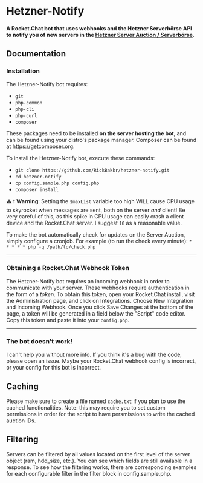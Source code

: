 # Hetzner-Notify

#### A Rocket.Chat bot that uses webhooks and the Hetzner Serverbörse API  to notify you of new servers in the [Hetzner Server Auction / Serverbörse](https://robot.your-server.de/order/market).

## Documentation

### Installation

The Hetzner-Notify bot requires:
- `git`
- `php-common`
- `php-cli`
- `php-curl`
- `composer`

These packages need to be installed **on the server hosting the bot**, and can be found using your distro's package manager. Composer can be found at https://getcomposer.org.

To install the Hetzner-Notify bot, execute these commands:
- `git clone https://github.com/RickBakkr/hetzner-notify.git`
- `cd hetzner-notify`
- `cp config.sample.php config.php`
- `composer install`

:warning: :exclamation: **Warning**: Setting the `$maxList` variable too high WILL cause CPU usage to skyrocket when messages are sent, both on the server _and_ client! Be very careful of this, as this spike in CPU usage can easily crash a client device and the Rocket.Chat server. I suggest `10` as a reasonable value.

To make the bot automatically check for updates on the Server Auction, simply configure a cronjob. For example (to run the check every minute):
`* * * * * php -q /path/to/check.php`

---

### Obtaining a Rocket.Chat Webhook Token

The Hetzner-Notify bot requires an incoming webhook in order to communicate with your server. These webhooks require authentication in the form of a _token_. To obtain this token, open your Rocket.Chat install, visit the Administration page, and click on Integrations. Choose New Integration and Incoming Webhook. Once you click Save Changes at the bottom of the page, a token will be generated in a field below the "Script" code editor. Copy this token and paste it into your `config.php`.

---

### The bot doesn't work!

I can't help you without more info. If you think it's a bug with the code, please open an issue. Maybe your Rocket.Chat webhook config is incorrect, or your config for this bot is incorrect.

## Caching

Please make sure to create a file named `cache.txt` if you plan to use the cached functionalities. Note: this may require you to set custom permissions in order for the script to have persmissions to write the cached auction IDs.

## Filtering
Servers can be filtered by all values located on the first level of the server object (ram, hdd_size, etc.).
You can see which fields are still available in a response. 
To see how the filtering works, there are corresponding examples for each configurable filter in the filter block in config.sample.php. 